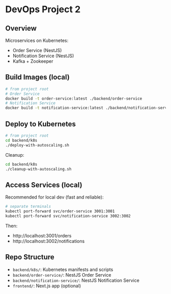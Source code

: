 # DevOps Project 2

## Overview
Microservices on Kubernetes:
- Order Service (NestJS)
- Notification Service (NestJS)
- Kafka + Zookeeper

## Build Images (local)
```bash
# from project root
# Order Service
docker build -t order-service:latest ./backend/order-service
# Notification Service
docker build -t notification-service:latest ./backend/notification-service
```

## Deploy to Kubernetes
```bash
# from project root
cd backend/k8s
./deploy-with-autoscaling.sh
```

Cleanup:
```bash
cd backend/k8s
./cleanup-with-autoscaling.sh
```

## Access Services (local)
Recommended for local dev (fast and reliable):
```bash
# separate terminals
kubectl port-forward svc/order-service 3001:3001
kubectl port-forward svc/notification-service 3002:3002
```
Then:
- http://localhost:3001/orders
- http://localhost:3002/notifications

## Repo Structure
- `backend/k8s/`: Kubernetes manifests and scripts
- `backend/order-service/`: NestJS Order Service
- `backend/notification-service/`: NestJS Notification Service
- `frontend/`: Next.js app (optional) 
